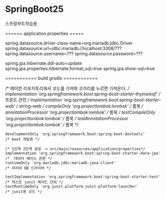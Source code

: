# SpringBoot25
스프링부트학습용


====== application.properties =====

spring.datasource.driver-class-name=org.mariadb.jdbc.Driver
spring.datasource.url=jdbc:mariadb://localhost:3306/???
spring.datasource.username=???
spring.datasource.password=???


spring.jpa.hibernate.ddl-auto=update
spring.jpa.properties.hibernate.format_sql=true
spring.jpa.show-sql=true

=========== build gradle ============

 /* 메이븐 리포지토리에서 코드를 가져와 코끼리를 누르면 가져온다. */
    implementation 'org.springframework.boot:spring-boot-starter-thymeleaf' /* 프론트 관련 */
    implementation 'org.springframework.boot:spring-boot-starter-web'       /* string-web */
    compileOnly 'org.projectlombok:lombok'                                  /* 롬북 */
    annotationProcessor 'org.projectlombok:lombok'                          /* 롬북 */
    testCompileOnly 'org.projectlombok:lombok'                              /* 롬북 */
    testAnnotationProcessor 'org.projectlombok:lombok'                      /* 롬북 */

    developmentOnly 'org.springframework.boot:spring-boot-devtools'         /* boot 개발용 */

    /* 1단계 2단계 설정 -> src/main/resources/application/properties*/
    implementation 'org.springframework.boot:spring-boot-starter-data-jpa'  /*  데이터 베이스 관련 */
    runtimeOnly 'org.mariadb.jdbc:mariadb-java-client'                      /* 마리아 DB 드라이버 */

    testImplementation 'org.springframework.boot:spring-boot-starter-test'  /* 테스트 junit 메서드 단위 */
    testRuntimeOnly 'org.junit.platform:junit-platform-launcher'            /* junit용 코드 */
